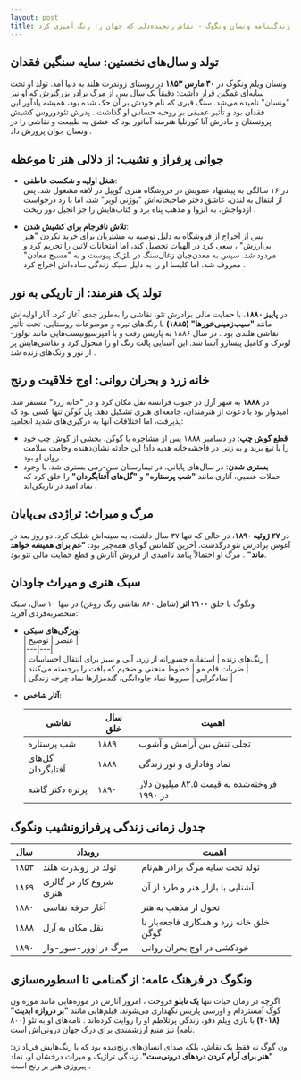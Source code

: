 ```yaml
---
layout: post
title: زندگینامه ونسان ونگوگ - نقاش رنجیده‌دلی که جهان را رنگ آمیزی کرد
---
```


## تولد و سال‌های نخستین: سایه سنگین فقدان
ونسان ویلم ونگوگ در **۳۰ مارس ۱۸۵۳** در روستای زوندرت هلند به دنیا آمد. تولد او تحت سایه‌ای غمگین قرار داشت: دقیقاً یک سال پس از مرگ برادر بزرگترش که او نیز "ونسان" نامیده می‌شد. سنگ قبری که نام خودش بر آن حک شده بود، همیشه یادآور این فقدان بود و تأثیر عمیقی بر روحیه حساس او گذاشت . پدرش تئودوروس کشیش پروتستان و مادرش آنا کورنلیا هنرمند آماتور بود که عشق به طبیعت و نقاشی را در ونسان جوان پرورش داد .

## جوانی پرفراز و نشیب: از دلالی هنر تا موعظه
- **شغل اولیه و شکست عاطفی**:  
  در ۱۶ سالگی به پیشنهاد عمویش در فروشگاه هنری گوپیل در لاهه مشغول شد. پس از انتقال به لندن، عاشق دختر صاحبخانه‌اش "یوژنی لویر" شد، اما با رد درخواست ازدواجش، به انزوا و مذهب پناه برد و کتاب‌هایش را جز انجیل دور ریخت .
  
- **تلاش نافرجام برای کشیش شدن**:  
  پس از اخراج از فروشگاه به دلیل توصیه به مشتریان برای خرید نکردن "هنر بی‌ارزش" ، سعی کرد در الهیات تحصیل کند، اما امتحانات لاتین را تحریم کرد و مردود شد. سپس به معدن‌چیان زغال‌سنگ در بلژیک پیوست و به "مسیح معادن" معروف شد، اما کلیسا او را به دلیل سبک زندگی ساده‌اش اخراج کرد .

## تولد یک هنرمند: از تاریکی به نور
در **پاییز ۱۸۸۰**، با حمایت مالی برادرش تئو، نقاشی را به‌طور جدی آغاز کرد. آثار اولیه‌اش مانند **"سیب‌زمینی‌خورها" (۱۸۸۵)** با رنگ‌های تیره و موضوعات روستایی، تحت تأثیر نقاشی هلندی بود . در سال ۱۸۸۶ به پاریس رفت و با امپرسیونیست‌هایی مانند تولوز-لوترک و کامیل پیسارو آشنا شد. این آشنایی پالت رنگ او را متحول کرد و نقاشی‌هایش پر از نور و رنگ‌های زنده شد .

## خانه زرد و بحران روانی: اوج خلاقیت و رنج
در **۱۸۸۸** به شهر آرل در جنوب فرانسه نقل مکان کرد و در "خانه زرد" مستقر شد. امیدوار بود با دعوت از هنرمندان، جامعه‌ای هنری تشکیل دهد. پل گوگن تنها کسی بود که پذیرفت، اما اختلافات آنها به درگیری‌های شدید انجامید:
- **قطع گوش چپ**: در دسامبر ۱۸۸۸ پس از مشاجره با گوگن، بخشی از گوش چپ خود را با تیغ برید و به زنی در فاحشه‌خانه هدیه داد! این حادثه نشان‌دهنده وخامت سلامت روان او بود .
- **بستری شدن**: در سال‌های پایانی، در تیمارستان سن-رمی بستری شد. با وجود حملات عصبی، آثاری مانند **"شب پرستاره"** و **"گل‌های آفتابگردان"** را خلق کرد که نماد امید در تاریکی‌اند .

## مرگ و میراث: تراژدی بی‌پایان
در **۲۷ ژوئیه ۱۸۹۰**، در حالی که تنها ۳۷ سال داشت، به سینه‌اش شلیک کرد. دو روز بعد در آغوش برادرش تئو درگذشت. آخرین کلماتش گویای همه‌چیز بود: **"غم برای همیشه خواهد ماند"** . مرگ او احتمالاً پیامد ناامیدی از فروش آثارش و قطع حمایت مالی تئو بود.

## سبک هنری و میراث جاودان

ونگوگ با خلق **۲۱۰۰ اثر** (شامل ۸۶۰ نقاشی رنگ روغن) در تنها ۱۰ سال، سبک منحصربه‌فردی آفرید:
- **ویژگی‌های سبکی**:  
  | عنصر | توضیح |  
  |---|---|  
  | رنگ‌های زنده | استفاده جسورانه از زرد، آبی و سبز برای انتقال احساسات  |  
  | ضربات قلم مو | خطوط منحنی و ضخیم که بافت را برجسته می‌کنند  |  
  | نمادگرایی | سروها نماد جاودانگی، گندمزارها نماد چرخه زندگی  |  

- **آثار شاخص**:

  | نقاشی | سال خلق | اهمیت |  
  |---|---|---|  
  | شب پرستاره | ۱۸۸۹ | تجلی تنش بین آرامش و آشوب  |  
  | گل‌های آفتابگردان | ۱۸۸۸ | نماد وفاداری و نور زندگی  |  
  | پرتره دکتر گاشه | ۱۸۹۰ | فروخته‌شده به قیمت ۸۲.۵ میلیون دلار در ۱۹۹۰  |  

## جدول زمانی زندگی پرفرازونشیب ونگوگ

| سال | رویداد | اهمیت |
|-----|---------|--------|
| ۱۸۵۳ | تولد در زوندرت هلند | تولد تحت سایه مرگ برادر هم‌نام |
| ۱۸۶۹ | شروع کار در گالری هنری | آشنایی با بازار هنر و طرد از آن |
| ۱۸۸۰ | آغاز حرفه نقاشی | تحول از مذهب به هنر |
| ۱۸۸۸ | نقل مکان به آرل | خلق خانه زرد و همکاری فاجعه‌بار با گوگن |
| ۱۸۹۰ | مرگ در اوور-سور-واز | خودکشی در اوج بحران روانی |

## ونگوگ در فرهنگ عامه: از گمنامی تا اسطوره‌سازی
اگرچه در زمان حیات تنها **یک تابلو** فروخت ، امروز آثارش در موزه‌هایی مانند موزه ون گوگ آمستردام و اورسی پاریس نگهداری می‌شوند. فیلم‌هایی مانند **"بر دروازه ابدیت" (۲۰۱۸)** با بازی ویلم دفو، زندگی پرتلاطم او را روایت کرده‌اند . نامه‌های او به تئو (۸۰۰ نامه) نیز منبع ارزشمندی برای درک جهان درونی‌اش است.

ون گوگ نه فقط یک نقاش، بلکه صدای انسان‌های رنج‌دیده بود که با رنگ‌هایش فریاد زد: **"هنر برای آرام کردن دردهای درونی‌ست"**. زندگی تراژیک و میراث درخشان او، نماد پیروزی هنر بر رنج است .
